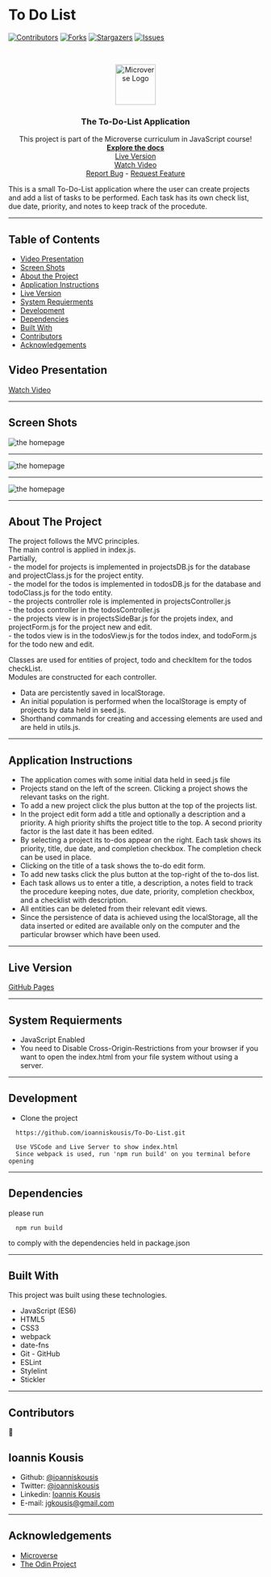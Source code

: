 # To Do List

<!--
*** Thanks for checking out this README Template. If you have a suggestion that would
*** make this better, please fork the repo and create a pull request or simply open
*** an issue with the tag "enhancement".
*** Thanks again! Now go create something AMAZING! :D
-->

<!-- PROJECT SHIELDS -->
<!--
*** I'm using markdown "reference style" links for readability.
*** Reference links are enclosed in brackets [ ] instead of parentheses ( ).
*** See the bottom of this document for the declaration of the reference variables
*** for contributors-url, forks-url, etc. This is an optional, concise syntax you may use.
*** https://www.markdownguide.org/basic-syntax/#reference-style-links
-->

[![Contributors][contributors-shield]][contributors-url]
[![Forks][forks-shield]][forks-url]
[![Stargazers][stars-shield]][stars-url]
[![Issues][issues-shield]][issues-url]

<!-- PROJECT LOGO -->
<br />
<p align="center">
  <a href="https://github.com/ioanniskousis/To-Do-List">
    <img src="resources/images/microverse.png" alt="Microverse Logo" width="80" height="80">
  </a>
  
  <h3 align="center">The To-Do-List Application</h3>
  
  <p align="center">
    This project is part of the Microverse curriculum in JavaScript course!
    <br />
    <a href="https://github.com/ioanniskousis/To-Do-List"><strong>Explore the docs</strong></a>
    <br />
    <a href="https://ioanniskousis.github.io/To-Do-List/">Live Version</a>
    <br />
    <a href="https://www.loom.com/share/b67ce3cd73904485abea20f409983125">Watch Video</a>
    <br />
    <a href="https://github.com/ioanniskousis/To-Do-List/issues">Report Bug</a>
    <span> - </span>
    <a href="https://github.com/ioanniskousis/To-Do-List/issues">Request Feature</a>
  </p>
</p>

This is a small To-Do-List application where the user can create projects and add a list of tasks to be performed. Each task has its own check list, due date, priority, and notes to keep track of the procedute.

<hr />

<!-- TABLE OF CONTENTS -->

## Table of Contents
- [Video Presentation](#video-presentation)
- [Screen Shots](#screen-shots)
- [About the Project](#about-the-project)
- [Application Instructions](#application-instructions)
- [Live Version](#live-version)
- [System Requierments](#system-requierments)
- [Development](#development)
- [Dependencies](#dependencies)
- [Built With](#built-with)
- [Contributors](#contributors)
- [Acknowledgements](#acknowledgements)

## Video Presentation
  [Watch Video](https://www.loom.com/share/b67ce3cd73904485abea20f409983125)
<hr />

## Screen Shots  
<img src="resources/images/homepage.png" alt="the homepage">
<hr />
<img src="resources/images/project.png" alt="the homepage">
<hr />
<img src="resources/images/todo.png" alt="the homepage">
<hr />
<!-- ABOUT THE PROJECT -->

## About The Project  

  The project follows the MVC principles.  
  The main control is applied in index.js.  
  Partially,  
    - the model for projects is implemented in projectsDB.js for the database and projectClass.js for the project entity.  
    - the model for the todos is implemented in todosDB.js for the database and todoClass.js for the todo entity.  
    - the projects controller role is implemented in projectsController.js  
    - the todos controller in the todosController.js  
    - the projects view is in projectsSideBar.js for the projets index, and projectForm.js for the project new and edit.  
    - the todos view is in the todosView.js for the todos index, and todoForm.js for the todo new and edit.  
  
  Classes are used for entities of project, todo and checkItem for the todos checkList.  
  Modules are constructed for each controller.  

  * Data are percistently saved in localStorage.  
  * An initial population is performed when the localStorage is empty of projects by data held in seed.js.  
  * Shorthand commands for creating and accessing elements are used and are held in utils.js.  

<hr/>

<!-- ABOUT THE PROJECT -->

## Application Instructions  

  - The application comes with some initial data held in seed.js file  
  - Projects stand on the left of the screen. Clicking a project shows the relevant tasks on the right.  
  - To add a new project click the plus button at the top of the projects list.  
  - In the project edit form add a title and optionally a description and a priority. A high priority shifts the project title to the top.  A second priority factor is the last date it has been edited.  
  - By selecting a project its to-dos appear on the right. Each task shows its priority, title, due date, and completion checkbox.  The completion check can be used in place.  
  - Clicking on the title of a task shows the to-do edit form.  
  - To add new tasks click the plus button at the top-right of the to-dos list.  
  - Each task allows us to enter a title, a description, a notes field to track the procedure keeping notes, due date, priority, completion checkbox, and a checklist with description.  
  - All entities can be deleted from their relevant edit views.  
  - Since the persistence of data is achieved using the localStorage, all the data inserted or edited are available only on the computer and the particular browser which have been used.  
  
<hr/>

## Live Version

[GitHub Pages](https://ioanniskousis.github.io/To-Do-List/)

<hr/>

## System Requierments

  - JavaScript Enabled  
  - You need to Disable Cross-Origin-Restrictions from your browser if you want to open the index.html from your file system without using a server.  

<hr/>

## Development
  * Clone the project
  ```
    https://github.com/ioanniskousis/To-Do-List.git
    
    Use VSCode and Live Server to show index.html
    Since webpack is used, run 'npm run build' on you terminal before opening
  ``` 
<hr/>

## Dependencies

  please run
  ```
    npm run build
  ```
  to comply with the dependencies held in package.json
<hr/>

## Built With

This project was built using these technologies.

  - JavaScript (ES6)
  - HTML5
  - CSS3
  - webpack
  - date-fns
  - Git - GitHub
  - ESLint
  - Stylelint
  - Stickler

<hr/>

<!-- CONTACT -->

## Contributors

:bust_in_silhouette:
​
## Ioannis Kousis

- Github: [@ioanniskousis](https://github.com/ioanniskousis)
- Twitter: [@ioanniskousis](https://twitter.com/ioanniskousis)
- Linkedin: [Ioannis Kousis](https://www.linkedin.com/in/jgkousis)
- E-mail: jgkousis@gmail.com
​
<hr/>
<!-- ACKNOWLEDGEMENTS -->

## Acknowledgements

  - [Microverse](https://www.microverse.org/)
  - [The Odin Project](https://www.theodinproject.com/)


<!-- MARKDOWN LINKS & IMAGES -->
<!-- https://www.markdownguide.org/basic-syntax/#reference-style-links -->

[contributors-shield]: https://img.shields.io/github/contributors/ioanniskousis/To-Do-List.svg?style=flat-square
[contributors-url]: https://github.com/ioanniskousis/To-Do-List/graphs/contributors
[forks-shield]: https://img.shields.io/github/forks/ioanniskousis/To-Do-List.svg?style=flat-square
[forks-url]: https://github.com/ioanniskousis/To-Do-List/network/members
[stars-shield]: https://img.shields.io/github/stars/ioanniskousis/To-Do-List.svg?style=flat-square
[stars-url]: https://github.com/ioanniskousis/To-Do-List/stargazers
[issues-shield]: https://img.shields.io/github/issues/ioanniskousis/To-Do-List.svg?style=flat-square
[issues-url]: https://github.com/ioanniskousis/To-Do-List/issues

